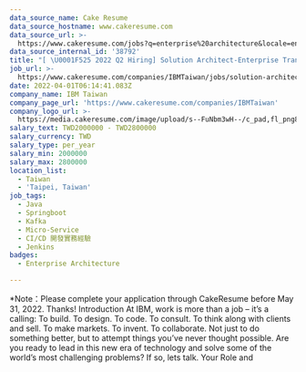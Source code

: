 ```yaml
---
data_source_name: Cake Resume
data_source_hostname: www.cakeresume.com
data_source_url: >-
  https://www.cakeresume.com/jobs?q=enterprise%20architecture&locale=en&range%5Bsalary_range%5D%5Bmin%5D=1000000
data_source_internal_id: '38792'
title: "[ \U0001F525 2022 Q2 Hiring] Solution Architect-Enterprise Transformation"
job_url: >-
  https://www.cakeresume.com/companies/IBMTaiwan/jobs/solution-architect-enterprise-transformation
date: 2022-04-01T06:14:41.083Z
company_name: IBM Taiwan
company_page_url: 'https://www.cakeresume.com/companies/IBMTaiwan'
company_logo_url: >-
  https://media.cakeresume.com/image/upload/s--FuNbm3wH--/c_pad,fl_png8,h_200,w_200/v1570010852/lsp0jfstllwess1vmg8h.png
salary_text: TWD2000000 - TWD2800000
salary_currency: TWD
salary_type: per_year
salary_min: 2000000
salary_max: 2800000
location_list:
  - Taiwan
  - 'Taipei, Taiwan'
job_tags:
  - Java
  - Springboot
  - Kafka
  - Micro-Service
  - CI/CD 開發實務經驗
  - Jenkins
badges:
  - Enterprise Architecture

---
```


*Note：Please complete your application through CakeResume before May 31, 2022. Thanks! Introduction At IBM, work is more than a job – it’s a calling: To build. To design. To code. To consult. To think along with clients and sell. To make markets. To invent. To collaborate. Not just to do something better, but to attempt things you’ve never thought possible. Are you ready to lead in this new era of technology and solve some of the world’s most challenging problems? If so, lets talk. Your Role and